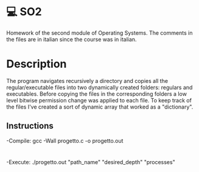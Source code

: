 # 💻 SO2 
Homework of the second module of Operating Systems. The comments in the files are in italian since the course was in italian.

# Description
The program navigates recursively a directory and copies all the regular/executable files into two dynamically created folders: regulars and executables. Before copying the files in the corresponding folders a low level bitwise permission change was applied to each file. To keep track of the files I've created a sort of dynamic array that worked as a "dictionary".

## Instructions 
-Compile: gcc -Wall progetto.c -o progetto.out 
# 
-Execute: ./progetto.out "path_name" "desired_depth" "processes"
